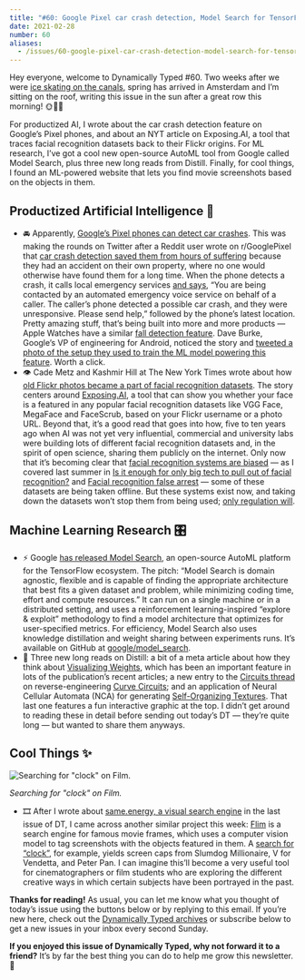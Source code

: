 ```yaml
---
title: "#60: Google Pixel car crash detection, Model Search for TensorFlow, an a movie frame search engine "
date: 2021-02-28
number: 60
aliases:
  - /issues/60-google-pixel-car-crash-detection-model-search-for-tensorflow-an-a-movie-frame-search-engine-378914
---
```


Hey everyone, welcome to Dynamically Typed #60.
Two weeks after we were [ice skating on the canals](https://twitter.com/schlijper/status/1361780404081078277?utm_campaign=Dynamically%20Typed&utm_medium=email&utm_source=Revue%20newsletter), spring has arrived in Amsterdam and I’m sitting on the roof, writing this issue in the sun after a great row this morning!
🌞🚣‍♂️

For productized AI, I wrote about the car crash detection feature on Google’s Pixel phones, and about an NYT article on Exposing.AI, a tool that traces facial recognition datasets back to their Flickr origins.
For ML research, I’ve got a cool new open-source AutoML tool from Google called Model Search, plus three new long reads from Distill.
Finally, for cool things, I found an ML-powered website that lets you find movie screenshots based on the objects in them.

## Productized Artificial Intelligence 🔌

* 🚘 Apparently, [Google’s Pixel phones can detect car crashes](https://support.google.com/pixelphone/answer/7055029?hl=en&utm_campaign=Dynamically%20Typed&utm_medium=email&utm_source=Revue%20newsletter). This was making the rounds on Twitter after a Reddit user wrote on r/GooglePixel that [car crash detection saved them from hours of suffering](https://www.reddit.com/r/GooglePixel/comments/lq3k0a/car_crash_detection_saved_me_hours_of_suffering/?utm_campaign=Dynamically%20Typed&utm_medium=email&utm_source=Revue%20newsletter) because they had an accident on their own property, where no one would otherwise have found them for a long time. When the phone detects a crash, it calls local emergency services [and says](https://i.imgur.com/ChikTEx.jpg?utm_campaign=Dynamically%20Typed&utm_medium=email&utm_source=Revue%20newsletter), “You are being contacted by an automated emergency voice service on behalf of a caller. The caller’s phone detected a possible car crash, and they were unresponsive. Please send help,” followed by the phone’s latest location. Pretty amazing stuff, that’s being built into more and more products — Apple Watches have a similar [fall detection feature](https://www.youtube.com/watch?utm_campaign=Dynamically%20Typed&utm_medium=email&utm_source=Revue%20newsletter&v=jvmqqh1xIs4). Dave Burke, Google’s VP of engineering for Android, noticed the story and [tweeted a photo of the setup they used to train the ML model powering this feature](https://twitter.com/davey_burke/status/1364276591778390016?utm_campaign=Dynamically%20Typed&utm_medium=email&utm_source=Revue%20newsletter). Worth a click.
* 👁 Cade Metz and Kashmir Hill at The New York Times wrote about how [old Flickr photos became a part of facial recognition datasets](https://www.nytimes.com/2021/01/31/technology/facial-recognition-photo-tool.html?utm_campaign=Dynamically%20Typed&utm_medium=email&utm_source=Revue%20newsletter). The story centers around [Exposing.AI](https://exposing.ai?utm_campaign=Dynamically%20Typed&utm_medium=email&utm_source=Revue%20newsletter), a tool that can show you whether your face is a featured in any popular facial recognition datasets like VGG Face, MegaFace and FaceScrub, based on your Flickr username or a photo URL. Beyond that, it’s a good read that goes into how, five to ten years ago when AI was not yet very influential, commercial and university labs were building lots of different facial recognition datasets and, in the spirit of open science, sharing them publicly on the internet. Only now that it’s becoming clear that [facial recognition systems are biased](https://dynamically-typed.netlify.app/links/productized-ai/200927-facial-recognition-remains-biased/?utm_campaign=Dynamically%20Typed&utm_medium=email&utm_source=Revue%20newsletter) — as I covered last summer in [Is it enough for only big tech to pull out of facial recognition?](https://dynamically-typed.netlify.app/stories/2020/big-tech-exits-facial-recognition/?utm_campaign=Dynamically%20Typed&utm_medium=email&utm_source=Revue%20newsletter) and [Facial recognition false arrest](https://dynamically-typed.netlify.app/links/productized-ai/200705-facial-recognition-false-arrest/?utm_campaign=Dynamically%20Typed&utm_medium=email&utm_source=Revue%20newsletter) — some of these datasets are being taken offline. But these systems exist now, and taking down the datasets won’t stop them from being used; [only regulation will](https://dynamically-typed.netlify.app/links/productized-ai/200802-us-facial-recognition-legislation/?utm_campaign=Dynamically%20Typed&utm_medium=email&utm_source=Revue%20newsletter).

## Machine Learning Research 🎛

* ⚡️ Google [has released Model Search](https://ai.googleblog.com/2021/02/introducing-model-search-open-source.html?utm_campaign=Dynamically%20Typed&utm_medium=email&utm_source=Revue%20newsletter), an open-source AutoML platform for the TensorFlow ecosystem. The pitch: “Model Search is domain agnostic, flexible and is capable of finding the appropriate architecture that best fits a given dataset and problem, while minimizing coding time, effort and compute resources.” It can run on a single machine or in a distributed setting, and uses a reinforcement learning-inspired “explore & exploit” methodology to find a model architecture that optimizes for user-specified metrics. For efficiency, Model Search also uses knowledge distillation and weight sharing between experiments runs. It’s available on GitHub at [google/model_search](https://github.com/google/model_search?utm_campaign=Dynamically%20Typed&utm_medium=email&utm_source=Revue%20newsletter).
* 📜 Three new long reads on Distill: a bit of a meta article about how they think about [Visualizing Weights](https://distill.pub/2020/circuits/visualizing-weights/?utm_campaign=Dynamically%20Typed&utm_medium=email&utm_source=Revue%20newsletter), which has been an important feature in lots of the publication’s recent articles; a new entry to the [Circuits thread](https://distill.pub/2020/circuits?utm_campaign=Dynamically%20Typed&utm_medium=email&utm_source=Revue%20newsletter) on reverse-engineering [Curve Circuits](https://distill.pub/2020/circuits/curve-circuits/?utm_campaign=Dynamically%20Typed&utm_medium=email&utm_source=Revue%20newsletter); and an application of Neural Cellular Automata (NCA) for generating [Self-Organizing Textures](https://distill.pub/selforg/2021/textures/?utm_campaign=Dynamically%20Typed&utm_medium=email&utm_source=Revue%20newsletter). That last one features a fun interactive graphic at the top. I didn’t get around to reading these in detail before sending out today’s DT — they’re quite long — but wanted to share them anyways.

## Cool Things ✨

![Searching for "clock" on Film.](https://s3.amazonaws.com/revue/items/images/007/906/998/mail/Screenshot_2021-02-28_at_13.32.35.png?1614515620)

_Searching for "clock" on Film._

* 🎞 After I wrote about [same.energy, a visual search engine](https://dynamically-typed.netlify.app/stories/2021/sameenergy-a-visual-search-engine/?utm_campaign=Dynamically%20Typed&utm_medium=email&utm_source=Revue%20newsletter) in the last issue of DT, I came across another similar project this week: [Flim](https://beta.flim.ai?utm_campaign=Dynamically%20Typed&utm_medium=email&utm_source=Revue%20newsletter) is a search engine for famous movie frames, which uses a computer vision model to tag screenshots with the objects featured in them. A [search for “clock”](https://beta.flim.ai/?ft=clock&utm_campaign=Dynamically%20Typed&utm_medium=email&utm_source=Revue%20newsletter), for example, yields screen caps from Slumdog Millionaire, V for Vendetta, and Peter Pan. I can imagine this’ll become a very useful tool for cinematographers or film students who are exploring the different creative ways in which certain subjects have been portrayed in the past.

**Thanks for reading!**
As usual, you can let me know what you thought of today’s issue using the buttons below or by replying to this email.
If you’re new here, check out the [Dynamically Typed archives](https://dynamicallytyped.com/?utm_campaign=Dynamically%20Typed&utm_medium=email&utm_source=Revue%20newsletter) or subscribe below to get a new issues in your inbox every second Sunday.

**If you enjoyed this issue of Dynamically Typed, why not forward it to a friend?**
It’s by far the best thing you can do to help me grow this newsletter.
🍝